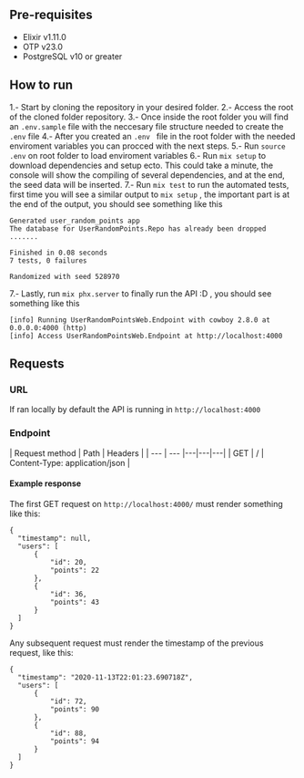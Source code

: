 ## Pre-requisites
  - Elixir v1.11.0
  - OTP v23.0
  - PostgreSQL v10 or greater

## How to run
1.- Start by cloning the repository in your desired folder.
2.- Access the root of the cloned folder repository.
3.- Once inside the root folder you will find an ```.env.sample``` file with the neccesary file structure needed to create the ```.env``` file
4.- After you created an ```.env ``` file in the root folder with the needed enviroment variables you can procced with the next steps.
5.- Run ```source .env``` on root folder to load enviroment variables
6.- Run ```mix setup``` to download dependencies and setup ecto. This could take a minute, the console will show the compiling of several dependencies, and at the end, the seed data will be inserted.
7.- Run ```mix test``` to run the automated tests, first time you will see a similar output to ```mix setup``` , the important part is at the end of the output, you should see something like this
```
Generated user_random_points app
The database for UserRandomPoints.Repo has already been dropped
.......

Finished in 0.08 seconds
7 tests, 0 failures

Randomized with seed 528970
```

7.- Lastly, run ```mix phx.server``` to finally run the API :D , you should see something like this
```
[info] Running UserRandomPointsWeb.Endpoint with cowboy 2.8.0 at 0.0.0.0:4000 (http)
[info] Access UserRandomPointsWeb.Endpoint at http://localhost:4000
```

## Requests

### URL
If ran locally by default the API is running in ```http://localhost:4000```

### Endpoint

| Request method  | Path  | Headers  |
| --- | --- |---|---|---|
| GET  | / | Content-Type: application/json  | 

#### Example response
The first GET request on ```http://localhost:4000/``` must render something like this:
```
{
  "timestamp": null,
  "users": [
      {
          "id": 20,
          "points": 22
      },
      {
          "id": 36,
          "points": 43
      }
  ]
}
```
Any subsequent request must render the timestamp of the previous request, like this:
```
{
  "timestamp": "2020-11-13T22:01:23.690718Z",
  "users": [
      {
          "id": 72,
          "points": 90
      },
      {
          "id": 88,
          "points": 94
      }
  ]
}
```